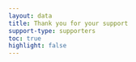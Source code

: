 ```yaml
---
layout: data
title: Thank you for your support
support-type: supporters
toc: true
highlight: false
---
```

